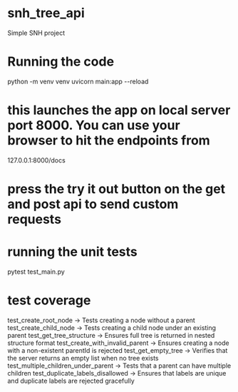 # snh_tree_api
 Simple SNH project

# Running the code
python -m venv venv
uvicorn main:app --reload

# this launches the app on local server port 8000. You can use your browser to hit the endpoints from 

127.0.0.1:8000/docs

# press the try it out button on the get and post api to send custom requests

# running the unit tests

pytest test_main.py


# test coverage
test_create_root_node                  -> Tests creating a node without a parent
test_create_child_node                 -> Tests creating a child node under an existing parent
test_get_tree_structure                -> Ensures full tree is returned in nested structure format
test_create_with_invalid_parent       -> Ensures creating a node with a non-existent parentId is rejected
test_get_empty_tree                    -> Verifies that the server returns an empty list when no tree exists
test_multiple_children_under_parent   -> Tests that a parent can have multiple children
test_duplicate_labels_disallowed      -> Ensures that labels are unique and duplicate labels are rejected gracefully
